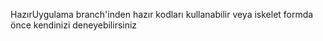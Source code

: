 HazırUygulama branch'inden hazır kodları kullanabilir veya iskelet formda önce kendinizi deneyebilirsiniz
